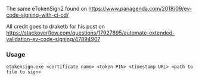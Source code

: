 The same eTokenSign2 found on https://www.panagenda.com/2018/09/ev-code-signing-with-ci-cd/

All credit goes to draketb for his post on https://stackoverflow.com/questions/17927895/automate-extended-validation-ev-code-signing/47894907

### Usage

`etokensign.exe <certificate name> <token PIN> <timestamp URL> <path to file to sign>`